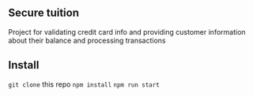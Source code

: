 ## Secure tuition

Project for validating credit card info and providing customer information about their balance and processing transactions

## Install

`git clone` this repo
`npm install`
`npm run start`
